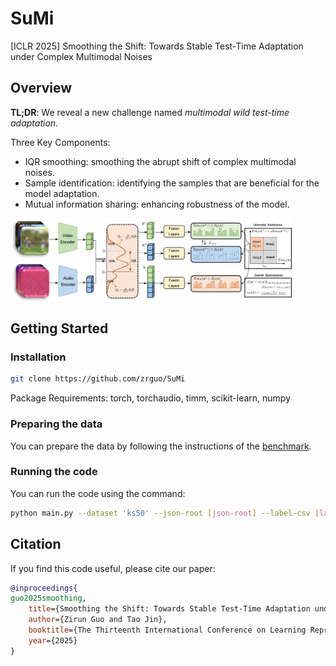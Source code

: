 # SuMi

[ICLR 2025] Smoothing the Shift: Towards Stable Test-Time Adaptation under Complex Multimodal Noises

## Overview

**TL;DR**: We reveal a new challenge named *multimodal wild test-time adaptation*.

Three Key Components:
- IQR smoothing: smoothing the abrupt shift of complex multimodal noises.
- Sample identification: identifying the samples that are beneficial for the model adaptation.
- Mutual information sharing: enhancing robustness of the model.

<img src="sumi.png"  align = "middle" width="450px" />

## Getting Started
### Installation
```bash
git clone https://github.com/zrguo/SuMi
```

Package Requirements: torch, torchaudio, timm, scikit-learn, numpy


### Preparing the data
You can prepare the data by following the instructions of the [benchmark](https://github.com/XLearning-SCU/2024-ICLR-READ).

### Running the code
You can run the code using the command:
```bash
python main.py --dataset 'ks50' --json-root [json-root] --label-csv [label-csv] --pretrain_path [pretrain_path] --tta-method 'sumi' --severity 5 --corruption-modality 'video'
```

## Citation
If you find this code useful, please cite our paper:
```bibtex
@inproceedings{
guo2025smoothing,
    title={Smoothing the Shift: Towards Stable Test-Time Adaptation under Complex Multimodal Noises},
    author={Zirun Guo and Tao Jin},
    booktitle={The Thirteenth International Conference on Learning Representations},
    year={2025}
}
```
